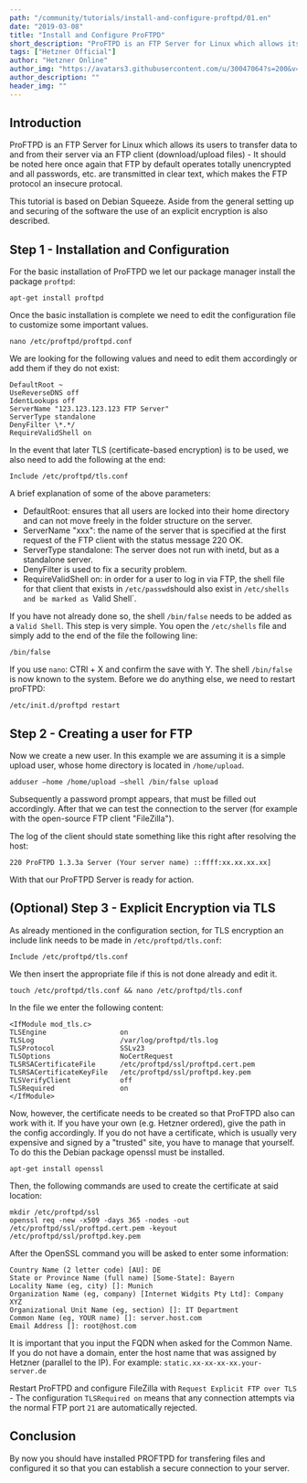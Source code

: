 ```yaml
---
path: "/community/tutorials/install-and-configure-proftpd/01.en"
date: "2019-03-08"
title: "Install and Configure ProFTPD"
short_description: "ProFTPD is an FTP Server for Linux which allows its users to transfer data to and from their server via an FTP client (download/upload files)."
tags: ["Hetzner Official"]
author: "Hetzner Online"
author_img: "https://avatars3.githubusercontent.com/u/30047064?s=200&v=4"
author_description: ""
header_img: ""
---
```



## Introduction

ProFTPD is an FTP Server for Linux which allows its users to transfer data to and from their server via an FTP client (download/upload files) - It should be noted here once again that FTP by default operates totally unencrypted and all passwords, etc. are transmitted in clear text, which makes the FTP protocol an insecure protocal.

This tutorial is based on Debian Squeeze. Aside from the general setting up and securing of the software the use of an explicit encryption is also described.

## Step 1 - Installation and Configuration
For the basic installation of ProFTPD we let our package manager install the package `proftpd`:

`apt-get install proftpd`

Once the basic installation is complete we need to edit the configuration file to customize some important values.

`nano /etc/proftpd/proftpd.conf`

We are looking for the following values ​​and need to edit them accordingly or add them if they do not exist:

```
DefaultRoot ~
UseReverseDNS off
IdentLookups off
ServerName "123.123.123.123 FTP Server"
ServerType standalone
DenyFilter \*.*/
RequireValidShell on
```
In the event that later TLS (certificate-based encryption) is to be used, we also need to add the following at the end:

`Include /etc/proftpd/tls.conf`

A brief explanation of some of the above parameters:

* DefaultRoot: ensures that all users are locked into their home directory and can not move freely in the folder structure on the server.
* ServerName "xxx": the name of the server that is specified at the first request of the FTP client with the status message 220 OK.
* ServerType standalone: The server does not run with inetd, but as a standalone server.
* DenyFilter is used to fix a security problem.
* RequireValidShell on: in order for a user to log in via FTP, the shell file for that client that exists in `/etc/passwd`should also exist in `/etc/shells and be marked as `Valid Shell`.

If you have not already done so, the shell `/bin/false` needs to be added as a `Valid Shell`. This step is very simple. You open the `/etc/shells` file and simply add to the end of the file the following line:

`/bin/false`

If you use `nano`: CTRl + X and confirm the save with Y. The shell `/bin/false` is now known to the system. Before we do anything else, we need to restart proFTPD:

`/etc/init.d/proftpd restart`

## Step 2 - Creating a user for FTP
Now we create a new user. In this example we are assuming it is a simple upload user, whose home directory is located in `/home/upload`.

`adduser –home /home/upload –shell /bin/false upload`

Subsequently a password prompt appears, that must be filled out accordingly. After that we can test the connection to the server (for example with the open-source FTP client "FileZilla").

The log of the client should state something like this right after resolving the host:

`220 ProFTPD 1.3.3a Server (Your server name) ::ffff:xx.xx.xx.xx]`

With that our ProFTPD Server is ready for action.

## (Optional) Step 3 - Explicit Encryption via TLS
As already mentioned in the configuration section, for TLS encryption an include link needs to be made in `/etc/proftpd/tls.conf`:

`Include /etc/proftpd/tls.conf`

We then insert the appropriate file if this is not done already and edit it.

`touch /etc/proftpd/tls.conf && nano /etc/proftpd/tls.conf`

In the file we enter the following content:

```
<IfModule mod_tls.c>
TLSEngine                  on
TLSLog                     /var/log/proftpd/tls.log
TLSProtocol                SSLv23
TLSOptions                 NoCertRequest
TLSRSACertificateFile      /etc/proftpd/ssl/proftpd.cert.pem
TLSRSACertificateKeyFile   /etc/proftpd/ssl/proftpd.key.pem
TLSVerifyClient            off
TLSRequired                on
</IfModule>
```
Now, however, the certificate needs to be created so that ProFTPD also can work with it. If you have your own (e.g. Hetzner ordered), give the path in the config accordingly. If you do not have a certificate, which is usually very expensive and signed by a "trusted" site, you have to manage that yourself. To do this the Debian package openssl must be installed.

`apt-get install openssl`

Then, the following commands are used to create the certificate at said location:

```
mkdir /etc/proftpd/ssl
openssl req -new -x509 -days 365 -nodes -out /etc/proftpd/ssl/proftpd.cert.pem -keyout /etc/proftpd/ssl/proftpd.key.pem
```

After the OpenSSL command you will be asked to enter some information:

```
Country Name (2 letter code) [AU]: DE
State or Province Name (full name) [Some-State]: Bayern
Locality Name (eg, city) []: Munich
Organization Name (eg, company) [Internet Widgits Pty Ltd]: Company XYZ
Organizational Unit Name (eg, section) []: IT Department
Common Name (eg, YOUR name) []: server.host.com
Email Address []: root@host.com
```
It is important that you input the FQDN when asked for the Common Name. If you do not have a domain, enter the host name that was assigned by Hetzner (parallel to the IP). For example: `static.xx-xx-xx-xx.your-server.de`


Restart ProFTPD and configure FileZilla with `Request Explicit FTP over TLS` - The configuration `TLSRequired on` means that any connection attempts via the normal FTP port `21` are automatically rejected.

## Conclusion
By now you should have installed PROFTPD for transfering files and configured it so that you can establish a secure connection to your server.
